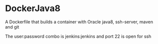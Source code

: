 # DockerJava8
A Dockerfile that builds a container with Oracle java8, ssh-server, maven and git

The user:password combo is jenkins:jenkins and port 22 is open for ssh
